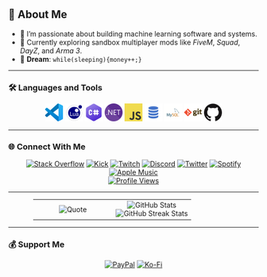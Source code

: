 ## 💫 About Me  
- 🚀 I’m passionate about building machine learning software and systems.  
- 👾 Currently exploring sandbox multiplayer mods like *FiveM*, *Squad*, *DayZ*, and *Arma 3*.  
- 🌭 **Dream**: `while(sleeping){money++;}`  

---

### 🛠️ Languages and Tools  

<div align="center">
  <img src="https://raw.githubusercontent.com/github/explore/80688e429a7d4ef2fca1e82350fe8e3517d3494d/topics/visual-studio-code/visual-studio-code.png" alt="Visual Studio Code" width="36px"/>
  <img src="https://raw.githubusercontent.com/github/explore/80688e429a7d4ef2fca1e82350fe8e3517d3494d/topics/lua/lua.png" alt="Lua" width="36px"/>
  <img src="https://raw.githubusercontent.com/github/explore/80688e429a7d4ef2fca1e82350fe8e3517d3494d/topics/csharp/csharp.png" alt="C#" width="36px"/>
  <img src="https://raw.githubusercontent.com/github/explore/80688e429a7d4ef2fca1e82350fe8e3517d3494d/topics/dotnet/dotnet.png" alt="Microsoft .NET" width="36px"/>
  <img src="https://raw.githubusercontent.com/github/explore/80688e429a7d4ef2fca1e82350fe8e3517d3494d/topics/javascript/javascript.png" alt="JavaScript" width="36px"/>
  <img src="https://raw.githubusercontent.com/github/explore/80688e429a7d4ef2fca1e82350fe8e3517d3494d/topics/sql/sql.png" alt="SQL" width="36px"/>
  <img src="https://raw.githubusercontent.com/github/explore/80688e429a7d4ef2fca1e82350fe8e3517d3494d/topics/mysql/mysql.png" alt="MySQL" width="36px"/>
  <img src="https://raw.githubusercontent.com/github/explore/80688e429a7d4ef2fca1e82350fe8e3517d3494d/topics/git/git.png" alt="Git" width="36px"/>
  <img src="https://raw.githubusercontent.com/github/explore/78df643247d429f6cc873026c0622819ad797942/topics/github/github.png" alt="GitHub" width="36px"/>
</div>

---

### 🌐 Connect With Me  

<div align="center">
  <a href="https://stackoverflow.com/users/21086732"><img alt="Stack Overflow" src="https://img.shields.io/badge/-Stackoverflow-FE7A16?logo=stack-overflow&logoColor=white"/></a>
  <a href="https://kick.com/itsfaizy"><img alt="Kick" src="https://img.shields.io/badge/Kick-53FC19?logo=kick&logoColor=000"/></a>
  <a href="https://twitch.tv/itsfaizy"><img alt="Twitch" src="https://img.shields.io/badge/Twitch-%239146FF.svg?logo=Twitch&logoColor=white"/></a>
  <a href="https://discord.gg/http://discord.gg/eY9vyvY"><img alt="Discord" src="https://img.shields.io/badge/Discord-%237289DA.svg?logo=discord&logoColor=white"/></a>
  <a href="https://twitter.com/ogfaizy"><img alt="Twitter" src="https://img.shields.io/badge/X-%23000000.svg?logo=X&logoColor=white"/></a>
  <a href="https://open.spotify.com/user/q764wr5c1bwxi9qcu60fgaeyx"><img alt="Spotify" src="https://img.shields.io/badge/Spotify-%23f2d91d.svg?logo=Spotify&logoColor=white"/></a>
  <a href="https://music.apple.com/profile/itsfaizy"><img alt="Apple Music" src="https://img.shields.io/badge/Apple%20Music-FA243C?logo=apple%20music&logoColor=white"/></a>
</div>
<div align="center">
  <a href="https://visitcount.itsvg.in"><img alt="Profile Views" src="https://visitcount.itsvg.in/api?id=itsfaizy&icon=2&color=11"/></a>
</div>

---

<div align="center" style="margin: 0 auto;">
  <table style="border: none; width: 80%;">
    <tr>
      <td align="center" width="50%">
        <img src="https://quotes-github-readme.vercel.app/api?type=vertical&theme=tokyonight" alt="Quote" width="80%">
      </td>
      <td align="center" width="50%">
        <img src="https://github-readme-stats.vercel.app/api?username=itsfaizy&theme=blueberry&hide_border=true&include_all_commits=false&count_private=false" alt="GitHub Stats" width="90%"><br/>
        <img src="https://github-readme-streak-stats.herokuapp.com/?user=itsfaizy&theme=blueberry&hide_border=true" alt="GitHub Streak Stats" width="90%">
      </td>
    </tr>
  </table>
</div>

---

### 💰 Support Me  
<div align="center">
  <a href="https://paypal.me/fzkhan"><img alt="PayPal" src="https://img.shields.io/badge/PayPal-00457C?style=for-the-badge&logo=paypal&logoColor=white"/></a>
  <a href="https://ko-fi.com/faizy"><img alt="Ko-Fi" src="https://img.shields.io/badge/Ko--fi-F16061?style=for-the-badge&logo=ko-fi&logoColor=white"/></a>
</div>
